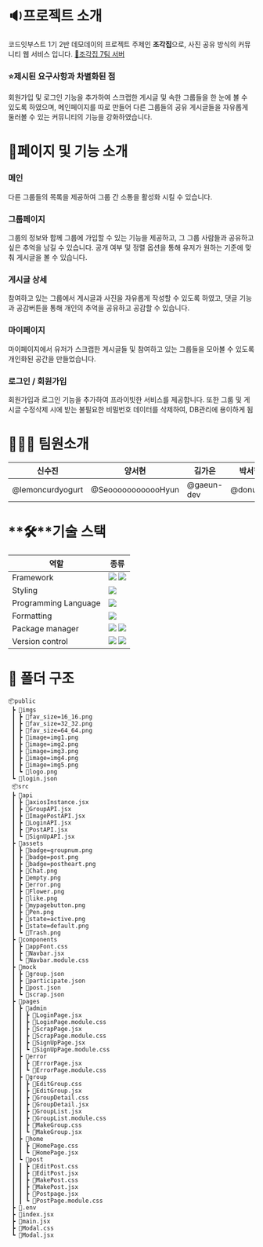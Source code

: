 # **🔉프로젝트 소개**

코드잇부스트 1기 2반 데모데이의 프로젝트 주제인 **조각집**으로, 사진 공유 방식의 커뮤니티 웹 서비스 입니다.
[🔗조각집 7팀 서버](http://jogakzip7.s3-website-us-east-1.amazonaws.com/)

### ⭐제시된 요구사항과 차별화된 점

회원가입 및 로그인 기능을 추가하여 스크랩한 게시글 및 속한 그룹들을 한 눈에 볼 수 있도록 하였으며, 메인페이지를 따로 만들어 다른 그룹들의 공유 게시글들을 자유롭게 둘러볼 수 있는 커뮤니티의 기능을 강화하였습니다.

# 🚩페이지 및 기능 소개
### 메인

다른 그룹들의  목록을 제공하여 그룹 간 소통을 활성화 시킬 수 있습니다.

### 그룹페이지

그룹의 정보와 함께 그룹에 가입할 수 있는 기능을 제공하고, 그 그룹 사람들과 공유하고 싶은 추억을 남길 수 있습니다. 공개 여부 및 정렬 옵션을 통해 유저가 원하는 기준에 맞춰 게시글을 볼 수 있습니다.

### 게시글 상세

참여하고 있는 그룹에서 게시글과 사진을 자유롭게 작성할 수 있도록 하였고, 댓글 기능과 공감버튼을 통해 개인의 추억을 공유하고 공감할 수 있습니다.

### 마이페이지

마이페이지에서 유저가 스크랩한 게시글들 및 참여하고 있는 그룹들을 모아볼 수 있도록 개인화된 공간을 만들었습니다.

### 로그인 / 회원가입

회원가입과 로그인 기능을 추가하여 프라이빗한 서비스를 제공합니다. 또한 그룹 및 게시글 수정삭제 시에 받는 불필요한 비밀번호 데이터를 삭제하여, DB관리에 용이하게 됨
# 👩🏻‍💻 팀원소개
| 신수진 | 양서현 | 김가은 | 박서현 |
| --- | --- | --- | --- |
| @lemoncurdyogurt | @SeoooooooooooHyun | @gaeun-dev | @donut74 |

# **🛠**기술 스택

| **역할** | **종류** |
| --- | --- |
| Framework | <img src="https://img.shields.io/badge/vite-646CFF?style=flat-square&logo=Java&logoColor=white"> <img src="https://img.shields.io/badge/react-61DAFB?style=flat-square&logo=Java&logoColor=white">|
| Styling | <img src="https://img.shields.io/badge/styled components-DB7093?style=flat-square&logo=styled-components&logoColor=white"/> |
| Programming Language | <img src="https://img.shields.io/badge/JavaScript-F7DF1E?style=flat-square&logo=javascript&logoColor=black"/> |
| Formatting | <img src="https://img.shields.io/badge/prettier-F7B93E?style=flat-square&logo=styled-components&logoColor=white"/> |
| Package manager | <img src="https://img.shields.io/badge/npm-CB3837?style=flat-square&logo=styled-components&logoColor=white"/> <img src="https://img.shields.io/badge/axios-5A29E4?style=flat-square&logo=styled-components&logoColor=white"/>|
| Version control | <img src="https://img.shields.io/badge/Git-F05032?style=flat-square&logo=git&logoColor=white"/> <img src="https://img.shields.io/badge/GitHub-181717?style=flat-square&logo=GitHub&logoColor=white"/> |

# 📂 폴더 구조
```
📦public
 ┣ 📂imgs
 ┃ ┣ 📜fav_size=16_16.png
 ┃ ┣ 📜fav_size=32_32.png
 ┃ ┣ 📜fav_size=64_64.png
 ┃ ┣ 📜image=img1.png
 ┃ ┣ 📜image=img2.png
 ┃ ┣ 📜image=img3.png
 ┃ ┣ 📜image=img4.png
 ┃ ┣ 📜image=img5.png
 ┃ ┗ 📜logo.png
 ┗ 📜login.json
 📦src
 ┣ 📂api
 ┃ ┣ 📜axiosInstance.jsx
 ┃ ┣ 📜GroupAPI.jsx
 ┃ ┣ 📜ImagePostAPI.jsx
 ┃ ┣ 📜LoginAPI.jsx
 ┃ ┣ 📜PostAPI.jsx
 ┃ ┗ 📜SignUpAPI.jsx
 ┣ 📂assets
 ┃ ┣ 📜badge=groupnum.png
 ┃ ┣ 📜badge=post.png
 ┃ ┣ 📜badge=postheart.png
 ┃ ┣ 📜Chat.png
 ┃ ┣ 📜empty.png
 ┃ ┣ 📜error.png
 ┃ ┣ 📜Flower.png
 ┃ ┣ 📜like.png
 ┃ ┣ 📜mypagebutton.png
 ┃ ┣ 📜Pen.png
 ┃ ┣ 📜state=active.png
 ┃ ┣ 📜state=default.png
 ┃ ┗ 📜Trash.png
 ┣ 📂components
 ┃ ┣ 📜appFont.css
 ┃ ┣ 📜Navbar.jsx
 ┃ ┗ 📜Navbar.module.css
 ┣ 📂mock
 ┃ ┣ 📜group.json
 ┃ ┣ 📜participate.json
 ┃ ┣ 📜post.json
 ┃ ┗ 📜scrap.json
 ┣ 📂pages
 ┃ ┣ 📂admin
 ┃ ┃ ┣ 📜LoginPage.jsx
 ┃ ┃ ┣ 📜LoginPage.module.css
 ┃ ┃ ┣ 📜ScrapPage.jsx
 ┃ ┃ ┣ 📜ScrapPage.module.css
 ┃ ┃ ┣ 📜SignUpPage.jsx
 ┃ ┃ ┗ 📜SignUpPage.module.css
 ┃ ┣ 📂error
 ┃ ┃ ┣ 📜ErrorPage.jsx
 ┃ ┃ ┗ 📜ErrorPage.module.css
 ┃ ┣ 📂group
 ┃ ┃ ┣ 📜EditGroup.css
 ┃ ┃ ┣ 📜EditGroup.jsx
 ┃ ┃ ┣ 📜GroupDetail.css
 ┃ ┃ ┣ 📜GroupDetail.jsx
 ┃ ┃ ┣ 📜GroupList.jsx
 ┃ ┃ ┣ 📜GroupList.module.css
 ┃ ┃ ┣ 📜MakeGroup.css
 ┃ ┃ ┗ 📜MakeGroup.jsx
 ┃ ┣ 📂home
 ┃ ┃ ┣ 📜HomePage.css
 ┃ ┃ ┗ 📜HomePage.jsx
 ┃ ┗ 📂post
 ┃ ┃ ┣ 📜EditPost.css
 ┃ ┃ ┣ 📜EditPost.jsx
 ┃ ┃ ┣ 📜MakePost.css
 ┃ ┃ ┣ 📜MakePost.jsx
 ┃ ┃ ┣ 📜Postpage.jsx
 ┃ ┃ ┗ 📜PostPage.module.css
 ┣ 📜.env
 ┣ 📜index.jsx
 ┣ 📜main.jsx
 ┣ 📜Modal.css
 ┗ 📜Modal.jsx
```

